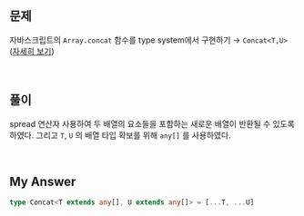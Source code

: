 ## 문제

자바스크립트의 `Array.concat` 함수를 type system에서 구현하기 → `Concat<T,U>` ([자세히 보기](https://github.com/type-challenges/type-challenges/blob/main/questions/00533-easy-concat/README.md))

<br>

## 풀이

spread 연산자 사용하여 두 배열의 요소들을 포함하는 새로운 배열이 반환될 수 있도록 하였다. 그리고 `T`, `U` 의 배열 타입 확보를 위해 `any[]` 를 사용하였다.

<br>

## My Answer

```typescript
type Concat<T extends any[], U extends any[]> = [...T, ...U]
```